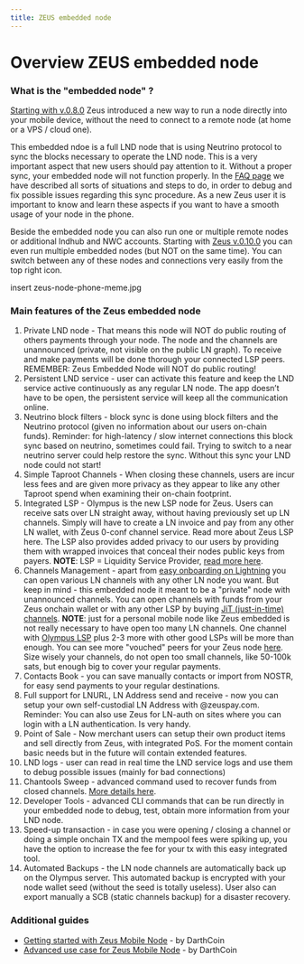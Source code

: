 ```yaml
---
title: ZEUS embedded node
---
```


# Overview ZEUS embedded node

### What is the "embedded node" ?

[Starting with v.0.8.0](https://blog.zeusln.com/new-release-zeus-v0-8-0/) Zeus introduced a new way to run a node directly into your mobile device, without the need to connect to a remote node (at home or a VPS / cloud one).

This embedded ndoe is a full LND node that is using Neutrino protocol to sync the blocks necessary to operate the LND node. This is a very important aspect that new users should pay attention to it. Without a proper sync, your embedded node will not function properly. In the [FAQ page](https://docs.zeusln.app/for-users/embedded-node/faq) we have described all sorts of situations and steps to do, in order to debug and fix possible issues regarding this sync procedure. As a new Zeus user it is important to know and learn these aspects if you want to have a smooth usage of your node in the phone.

Beside the embedded node you can also run one or multiple remote nodes or additional lndhub and NWC accounts. Starting with [Zeus v.0.10.0](https://blog.zeusln.com/new-release-zeus-v0-10-0/) you can even run multiple embedded nodes (but NOT on the same time). You can switch between any of these nodes and connections very easily from the top right icon.

insert zeus-node-phone-meme.jpg

### Main features of the Zeus embedded node

1. Private LND node - That means this node will NOT do public routing of others payments through your node. The node and the channels are unannounced (private, not visible on the public LN graph). To receive and make payments will be done thorough your connected LSP peers. REMEMBER: Zeus Embedded Node will NOT do public routing!
2. Persistent LND service - user can activate this feature and keep the LND service active continuously as any regular LN node. The app doesn’t have to be open, the persistent service will keep all the communication online.
3. Neutrino block filters - block sync is done using block filters and the Neutrino protocol (given no information about our users on-chain funds). Reminder: for high-latency / slow internet connections this block sync based on neutrino, sometimes could fail. Trying to switch to a near neutrino server could help restore the sync. Without this sync your LND node could not start!
4. Simple Taproot Channels - When closing these channels, users are incur less fees and are given more privacy as they appear to like any other Taproot spend when examining their on-chain footprint.
5. Integrated LSP - Olympus is the new LSP node for Zeus. Users can receive sats over LN straight away, without having previously set up LN channels. Simply will have to create a LN invoice and pay from any other LN wallet, with Zeus 0-conf channel service. Read more about Zeus LSP here. The LSP also provides added privacy to our users by providing them with wrapped invoices that conceal their nodes public keys from payers.
**NOTE**: LSP = Liquidity Service Provider, [read more here](https://docs.zeusln.app/lsp/intro).
6. Channels Management - apart from [easy onboarding on Lightning](https://docs.zeusln.app/for-users/embedded-node/lightning-onboarding) you can open various LN channels with any other LN node you want. But keep in mind - this embedded node it meant to be a "private" node with unannounced channels. You can open channels with funds from your Zeus onchain wallet or with any other LSP by buying [JiT (just-in-time) channels](https://docs.zeusln.app/lsp/services/flow).
**NOTE**: just for a personal mobile node like Zeus embedded is not really necessary to have open too many LN channels. One channel with [Olympus LSP](https://docs.zeusln.app/for-users/embedded-node/lightning-onboarding) plus 2-3 more with other good LSPs will be more than enough. You can see more "vouched" peers for your Zeus node [here](https://docs.zeusln.app/for-users/embedded-node/lightning-onboarding). Size wisely your channels, do not open too small channels, like 50-100k sats, but enough big to cover your regular payments.
7. Contacts Book - you can save manually contacts or import from NOSTR, for easy send payments to your regular destinations.
8. Full support for LNURL, LN Address send and receive - now you can setup your own self-custodial LN Address with @zeuspay.com. Reminder: You can also use Zeus for LN-auth on sites where you can login with a LN authentication. Is very handy.
9. Point of Sale - Now merchant users can setup their own product items and sell directly from Zeus, with integrated PoS. For the moment contain basic needs but in the future will contain extended features.
10. LND logs - user can read in real time the LND service logs and use them to debug possible issues (mainly for bad connections)
11. Chantools Sweep - advanced command used to recover funds from closed channels. [More details here](https://docs.zeusln.app/for-users/embedded-node/backup-and-recovery#chantools-sweepremoteclosed).
12. Developer Tools - advanced CLI commands that can be run directly in your embedded node to debug, test, obtain more information from your LND node.
13. Speed-up transaction - in case you were opening / closing a channel or doing a simple onchain TX and the mempool fees were spiking up, you have the option to increase the fee for your tx with this easy integrated tool.
14. Automated Backups - the LN node channels are automatically back up on the Olympus server. This automated backup is encrypted with your node wallet seed (without the seed is totally useless). User also can export manually a SCB (static channels backup) for a disaster recovery.

### Additional guides

- [Getting started with Zeus Mobile Node](https://darth-coin.github.io/wallets/getting-started-zeus-wallet-en.html) - by DarthCoin
- [Advanced use case for Zeus Mobile Node](https://darth-coin.github.io/wallets/zeus-node-advanced-usage-en.html) - by DarthCoin